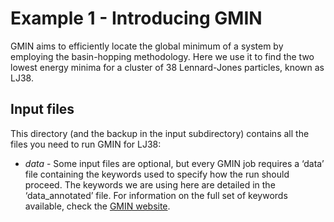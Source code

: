 # Example 1 - Introducing GMIN

GMIN aims to efficiently locate the global minimum of a system by employing the basin-hopping methodology. 
Here we use it to find the two lowest energy minima for a cluster of 38 Lennard-Jones particles, known as LJ38.

## Input files
This directory (and the backup in the input subdirectory) contains all the files you need to run GMIN for LJ38:

- *data* -	Some input files are optional, but every GMIN job requires a ‘data’ file containing the keywords used to specify how the run should proceed. 
		The keywords we are using here are detailed in the ‘data_annotated’ file. For information on the full set of keywords available, check the 
		[GMIN website](http://www-wales.ch.cam.ac.uk/GMIN).

